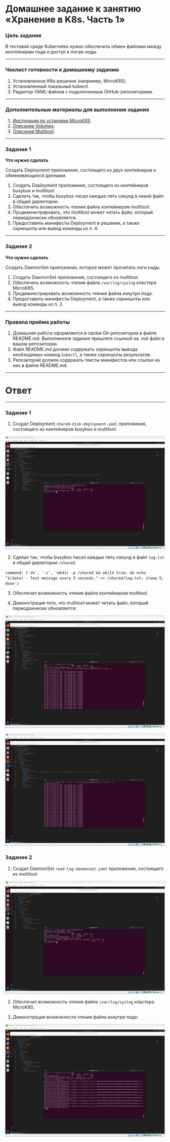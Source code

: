 # Домашнее задание к занятию «Хранение в K8s. Часть 1»

### Цель задания

В тестовой среде Kubernetes нужно обеспечить обмен файлами между контейнерам пода и доступ к логам ноды.

------

### Чеклист готовности к домашнему заданию

1. Установленное K8s-решение (например, MicroK8S).
2. Установленный локальный kubectl.
3. Редактор YAML-файлов с подключенным GitHub-репозиторием.

------

### Дополнительные материалы для выполнения задания

1. [Инструкция по установке MicroK8S](https://microk8s.io/docs/getting-started).
2. [Описание Volumes](https://kubernetes.io/docs/concepts/storage/volumes/).
3. [Описание Multitool](https://github.com/wbitt/Network-MultiTool).

------

### Задание 1 

**Что нужно сделать**

Создать Deployment приложения, состоящего из двух контейнеров и обменивающихся данными.

1. Создать Deployment приложения, состоящего из контейнеров busybox и multitool.
2. Сделать так, чтобы busybox писал каждые пять секунд в некий файл в общей директории.
3. Обеспечить возможность чтения файла контейнером multitool.
4. Продемонстрировать, что multitool может читать файл, который периодоически обновляется.
5. Предоставить манифесты Deployment в решении, а также скриншоты или вывод команды из п. 4.

------

### Задание 2

**Что нужно сделать**

Создать DaemonSet приложения, которое может прочитать логи ноды.

1. Создать DaemonSet приложения, состоящего из multitool.
2. Обеспечить возможность чтения файла `/var/log/syslog` кластера MicroK8S.
3. Продемонстрировать возможность чтения файла изнутри пода.
4. Предоставить манифесты Deployment, а также скриншоты или вывод команды из п. 2.

------

### Правила приёма работы

1. Домашняя работа оформляется в своём Git-репозитории в файле README.md. Выполненное задание пришлите ссылкой на .md-файл в вашем репозитории.
2. Файл README.md должен содержать скриншоты вывода необходимых команд `kubectl`, а также скриншоты результатов.
3. Репозиторий должен содержать тексты манифестов или ссылки на них в файле README.md.

------

# Ответ

------

### Задание 1

1. Создал Deployment `shared-disk-deployment.yaml` приложения, состоящего из контейнеров busybox и multitool:

![vers](img/1_1.png)

2. Сделал так, чтобы busybox писал каждые пять секунд в файл `log.txt` в общей директории `/shared`:

`command: ['sh', '-c', 'mkdir -p /shared && while true; do echo "$(date) - Test message every 5 seconds." >> /shared/log.txt; sleep 5; done']`

3. Обеспечил возможность чтения файла контейнером multitool.

4. Демонстрация того, что multitool может читать файл, который периодоически обновляется:

![vers](img/1_2.png)

![vers](img/1_3.png)

### Задание 2

1. Создал DaemonSet `read-log-daemonset.yaml` приложения, состоящего из multitool:

![vers](img/2_1.png)

2. Обеспечил возможность чтения файла `/var/log/syslog` кластера MicroK8S.

3. Демонстрация возможности чтения файла изнутри пода:

![vers](img/2_2.png)